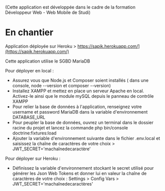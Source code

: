 (Cette application est développée dans le cadre de la formation Développeur Web - Web Mobile de Studi)
# En chantier #
Application déployée sur Heroku \>  https://sapik.herokuapp.com/](https://sapik.herokuapp.com/)

Cette application utilise le SGBD MariaDB

Pour déployer en local : 
   - Assurez vous que Node.js et Composer soient installés ( dans une console, node --version et composer --version)
   - Installez XAMPP et mettez en place un serveur Apache en local. Activez-le ainsi que le module mySQL depuis le panneau de contrôle XAMPP
   - Pour relier la base de données à l'application, renseignez votre username et password MariaDB dans la variable d'environnement DATABASE_URL
   - Pour peupler la base de données, ouvrez un terminal dans le dossier racine du projet et lancez la commande php bin/console doctrine:fixtures:load 
   - Ajouter la variable d'environnement suivante dans le fichier .env.local et saisissez la chaîne de caractères de votre choix \> JWT_SECRET='machaînedecaractère'
    

Pour déployer sur Heroku : 
- Définissez la variable d'environnement stockant le secret utilisé pour générer les Json Web Tokens et donner lui en valeur la chaîne de caractères de votre choix :
    Settings \> Config Vars \>  JWT_SECRET='machaînedecaractères'

